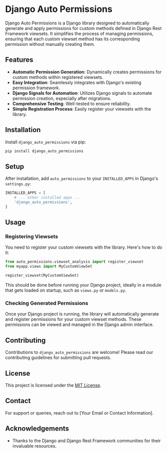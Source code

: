 
# Django Auto Permissions

Django Auto Permissions is a Django library designed to automatically generate and apply permissions for custom methods defined in Django Rest Framework viewsets. It simplifies the process of managing permissions, ensuring that each custom viewset method has its corresponding permission without manually creating them.

## Features

- **Automatic Permission Generation**: Dynamically creates permissions for custom methods within registered viewsets.
- **Easy Integration**: Seamlessly integrates with Django's existing permission framework.
- **Django Signals for Automation**: Utilizes Django signals to automate permission creation, especially after migrations.
- **Comprehensive Testing**: Well-tested to ensure reliability.
- **Simple Registration Process**: Easily register your viewsets with the library.

## Installation

Install `django_auto_permissions` via pip:

```bash
pip install django_auto_permissions
```

## Setup

After installation, add `auto_permissions` to your `INSTALLED_APPS` in Django's `settings.py`:

```python
INSTALLED_APPS = [
    # ... other installed apps ...
    'django_auto_permissions',
]
```

## Usage

### Registering Viewsets

You need to register your custom viewsets with the library. Here's how to do it:

```python
from auto_permissions.viewset_analysis import register_viewset
from myapp.views import MyCustomViewSet

register_viewset(MyCustomViewSet)
```

This should be done before running your Django project, ideally in a module that gets loaded on startup, such as `views.py` or `models.py`.

### Checking Generated Permissions

Once your Django project is running, the library will automatically generate and register permissions for your custom viewset methods. These permissions can be viewed and managed in the Django admin interface.

## Contributing

Contributions to `django_auto_permissions` are welcome! Please read our contributing guidelines for submitting pull requests.

## License

This project is licensed under the [MIT License](LICENSE).

## Contact

For support or queries, reach out to [Your Email or Contact Information].

## Acknowledgements

- Thanks to the Django and Django Rest Framework communities for their invaluable resources.